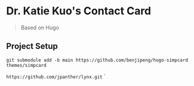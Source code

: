 # Dr. Katie Kuo's Contact Card

> Based on Hugo

## Project Setup

`git submodule add -b main https://github.com/benjipeng/hugo-simpcard themes/simpcard`

`https://github.com/jpanther/lynx.git`
`
